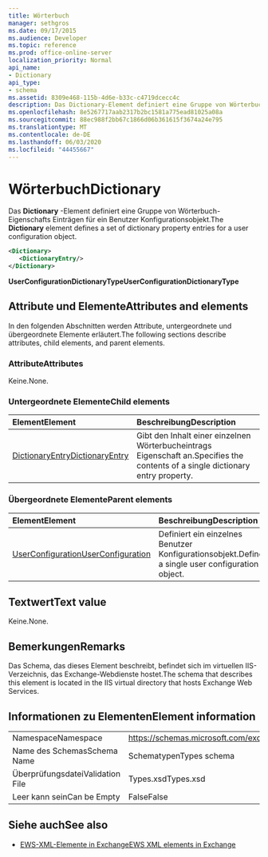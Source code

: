 ```yaml
---
title: Wörterbuch
manager: sethgros
ms.date: 09/17/2015
ms.audience: Developer
ms.topic: reference
ms.prod: office-online-server
localization_priority: Normal
api_name:
- Dictionary
api_type:
- schema
ms.assetid: 8309e468-115b-4d6e-b33c-c4719dcecc4c
description: Das Dictionary-Element definiert eine Gruppe von Wörterbuch-Eigenschafts Einträgen für ein Benutzer Konfigurationsobjekt.
ms.openlocfilehash: 8e5267717aab2317b2bc1581a775ead81025a08a
ms.sourcegitcommit: 88ec988f2bb67c1866d06b361615f3674a24e795
ms.translationtype: MT
ms.contentlocale: de-DE
ms.lasthandoff: 06/03/2020
ms.locfileid: "44455667"
---
```

# <a name="dictionary"></a><span data-ttu-id="24892-103">Wörterbuch</span><span class="sxs-lookup"><span data-stu-id="24892-103">Dictionary</span></span>

<span data-ttu-id="24892-104">Das **Dictionary** -Element definiert eine Gruppe von Wörterbuch-Eigenschafts Einträgen für ein Benutzer Konfigurationsobjekt.</span><span class="sxs-lookup"><span data-stu-id="24892-104">The **Dictionary** element defines a set of dictionary property entries for a user configuration object.</span></span> 
  
```xml
<Dictionary>
   <DictionaryEntry/>
</Dictionary>
```

 <span data-ttu-id="24892-105">**UserConfigurationDictionaryType**</span><span class="sxs-lookup"><span data-stu-id="24892-105">**UserConfigurationDictionaryType**</span></span>
## <a name="attributes-and-elements"></a><span data-ttu-id="24892-106">Attribute und Elemente</span><span class="sxs-lookup"><span data-stu-id="24892-106">Attributes and elements</span></span>

<span data-ttu-id="24892-107">In den folgenden Abschnitten werden Attribute, untergeordnete und übergeordnete Elemente erläutert.</span><span class="sxs-lookup"><span data-stu-id="24892-107">The following sections describe attributes, child elements, and parent elements.</span></span>
  
### <a name="attributes"></a><span data-ttu-id="24892-108">Attribute</span><span class="sxs-lookup"><span data-stu-id="24892-108">Attributes</span></span>

<span data-ttu-id="24892-109">Keine.</span><span class="sxs-lookup"><span data-stu-id="24892-109">None.</span></span>
  
### <a name="child-elements"></a><span data-ttu-id="24892-110">Untergeordnete Elemente</span><span class="sxs-lookup"><span data-stu-id="24892-110">Child elements</span></span>

|<span data-ttu-id="24892-111">**Element**</span><span class="sxs-lookup"><span data-stu-id="24892-111">**Element**</span></span>|<span data-ttu-id="24892-112">**Beschreibung**</span><span class="sxs-lookup"><span data-stu-id="24892-112">**Description**</span></span>|
|:-----|:-----|
|[<span data-ttu-id="24892-113">DictionaryEntry</span><span class="sxs-lookup"><span data-stu-id="24892-113">DictionaryEntry</span></span>](dictionaryentry.md) <br/> |<span data-ttu-id="24892-114">Gibt den Inhalt einer einzelnen Wörterbucheintrags Eigenschaft an.</span><span class="sxs-lookup"><span data-stu-id="24892-114">Specifies the contents of a single dictionary entry property.</span></span>  <br/> |
   
### <a name="parent-elements"></a><span data-ttu-id="24892-115">Übergeordnete Elemente</span><span class="sxs-lookup"><span data-stu-id="24892-115">Parent elements</span></span>

|<span data-ttu-id="24892-116">**Element**</span><span class="sxs-lookup"><span data-stu-id="24892-116">**Element**</span></span>|<span data-ttu-id="24892-117">**Beschreibung**</span><span class="sxs-lookup"><span data-stu-id="24892-117">**Description**</span></span>|
|:-----|:-----|
|[<span data-ttu-id="24892-118">UserConfiguration</span><span class="sxs-lookup"><span data-stu-id="24892-118">UserConfiguration</span></span>](userconfiguration.md) <br/> |<span data-ttu-id="24892-119">Definiert ein einzelnes Benutzer Konfigurationsobjekt.</span><span class="sxs-lookup"><span data-stu-id="24892-119">Defines a single user configuration object.</span></span>  <br/> |
   
## <a name="text-value"></a><span data-ttu-id="24892-120">Textwert</span><span class="sxs-lookup"><span data-stu-id="24892-120">Text value</span></span>

<span data-ttu-id="24892-121">Keine.</span><span class="sxs-lookup"><span data-stu-id="24892-121">None.</span></span>
  
## <a name="remarks"></a><span data-ttu-id="24892-122">Bemerkungen</span><span class="sxs-lookup"><span data-stu-id="24892-122">Remarks</span></span>

<span data-ttu-id="24892-123">Das Schema, das dieses Element beschreibt, befindet sich im virtuellen IIS-Verzeichnis, das Exchange-Webdienste hostet.</span><span class="sxs-lookup"><span data-stu-id="24892-123">The schema that describes this element is located in the IIS virtual directory that hosts Exchange Web Services.</span></span>
  
## <a name="element-information"></a><span data-ttu-id="24892-124">Informationen zu Elementen</span><span class="sxs-lookup"><span data-stu-id="24892-124">Element information</span></span>

|||
|:-----|:-----|
|<span data-ttu-id="24892-125">Namespace</span><span class="sxs-lookup"><span data-stu-id="24892-125">Namespace</span></span>  <br/> |https://schemas.microsoft.com/exchange/services/2006/types  <br/> |
|<span data-ttu-id="24892-126">Name des Schemas</span><span class="sxs-lookup"><span data-stu-id="24892-126">Schema Name</span></span>  <br/> |<span data-ttu-id="24892-127">Schematypen</span><span class="sxs-lookup"><span data-stu-id="24892-127">Types schema</span></span>  <br/> |
|<span data-ttu-id="24892-128">Überprüfungsdatei</span><span class="sxs-lookup"><span data-stu-id="24892-128">Validation File</span></span>  <br/> |<span data-ttu-id="24892-129">Types.xsd</span><span class="sxs-lookup"><span data-stu-id="24892-129">Types.xsd</span></span>  <br/> |
|<span data-ttu-id="24892-130">Leer kann sein</span><span class="sxs-lookup"><span data-stu-id="24892-130">Can be Empty</span></span>  <br/> |<span data-ttu-id="24892-131">False</span><span class="sxs-lookup"><span data-stu-id="24892-131">False</span></span>  <br/> |
   
## <a name="see-also"></a><span data-ttu-id="24892-132">Siehe auch</span><span class="sxs-lookup"><span data-stu-id="24892-132">See also</span></span>

- [<span data-ttu-id="24892-133">EWS-XML-Elemente in Exchange</span><span class="sxs-lookup"><span data-stu-id="24892-133">EWS XML elements in Exchange</span></span>](ews-xml-elements-in-exchange.md)

